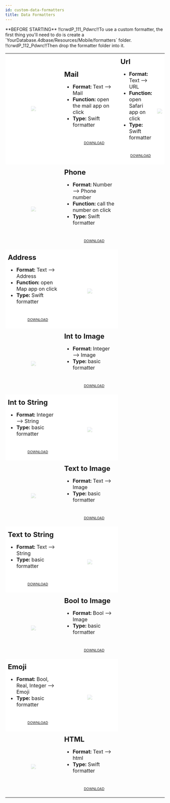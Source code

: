 ```yaml
---
id: custom-data-formatters
title: Data Formatters
---
```



<div markdown="1" class = "tips">
**BEFORE STARTING**
!!crwdP_111_Pdwrc!!To use a custom formatter, the first thing you'll need to do is create a `YourDatabase.4dbase/Resources/Mobile/formatters` folder.
!!crwdP_112_Pdwrc!!Then drop the formatter folder into it.
</div>

<div markdown="1" style="height: auto;">
<table> <col width="50%"> <col width="50%"> 
  
  <td style="height: auto; vertical-align: middle;text-align: center; border-color: #FFFFFF;background-color: #FFFFFF"> <img style="max-height: 300px; opacity: 0.2" src="https://raw.githubusercontent.com/4d-for-ios/formatter-Mail/master/formatter.png" /> </td> <td style="height: auto; vertical-align: middle;border-color: #FFFFFF;background-color: #FFFFFF"> <h1 style="margin-top: 10px; font-size:22px">Mail</h1> <ul style="font-size:16px"> <li><strong>Format:</strong> Text ⟶ Mail</li> <li><strong>Function:</strong> open the mail app on click</li> <li><strong>Type:</strong> Swift formatter</li> 
  
  <div markdown="1" style="text-align: center; margin-top: 40px;">
    <a class="button" style="width: 50%; font-size: 11px" href="https://github.com/4d-for-ios/formatter-Mail/releases/latest/download/formatter-Mail.zip">DOWNLOAD</a>
  </div></td> 
  
  <td style="height: auto; vertical-align: middle;border-color: #FFFFFF;background-color: #FFFFFF"> <h1 style="margin-top: 10px; font-size:22px">Url</h1> <ul style="font-size:16px"> <li><strong>Format:</strong> Text ⟶ URL</li> <li><strong>Function:</strong> open Safari app on click</li> <li><strong>Type:</strong> Swift formatter</li> 
  
  <div markdown="1" style="text-align: center; margin-top: 40px;">
    <a class="button" style="width: 50%; font-size: 11px" href="https://github.com/4d-for-ios/formatter-Url/releases/latest/download/formatter-Url.zip">DOWNLOAD</a>
  </div></td> <td style="height: auto; vertical-align: middle;text-align: center; border-color: #FFFFFF;background-color: #FFFFFF"></p>
        <img style="max-height: 300px; opacity: 0.2" src="https://raw.githubusercontent.com/4d-for-ios/formatter-Url/master/formatter.png" />
      </td> </tr> 
  
  <td style="height: auto; vertical-align: middle;text-align: center; border-color: #FFFFFF"></p>
        <img style="max-height: 300px; opacity: 0.2" src="https://raw.githubusercontent.com/4d-for-ios/formatter-Phone/master/formatter.png" />
      </td> <td style="height: auto; vertical-align: middle;border-color: #FFFFFF"> <h1 style="margin-top: 10px; font-size:22px">Phone</h1> <ul style="font-size:16px"> <li><strong>Format:</strong> Number ⟶ Phone number</li> <li><strong>Function:</strong> call the number on click</li> <li><strong>Type:</strong> Swift formatter</li> 
  
  <div markdown="1" style="text-align: center; margin-top: 40px;">
    <a class="button" style="width: 50%; font-size: 11px" href="https://github.com/4d-for-ios/formatter-Phone/releases/latest/download/formatter-Phone.zip">DOWNLOAD</a>
  </div></td> </tr> 
  
  <td style="height: auto; vertical-align: middle;border-color: #FFFFFF;background-color: #FFFFFF"> <h1 style="margin-top: 10px; font-size:22px">Address</h1> <ul style="font-size:16px"> <li><strong>Format:</strong> Text ⟶ Address</li> <li><strong>Function:</strong> open Map app on click</li> <li><strong>Type:</strong> Swift formatter</li> 
  
  <div markdown="1" style="text-align: center; margin-top: 40px;">
    <a class="button" style="width: 50%; font-size: 11px" href="https://github.com/4d-for-ios/formatter-Address/releases/latest/download/formatter-Address.zip">DOWNLOAD</a>
  </div></td> <td style="height: auto; vertical-align: middle;text-align: center; border-color: #FFFFFF;background-color: #FFFFFF"></p>
        <img style="max-height: 300px; opacity: 0.2" src="https://raw.githubusercontent.com/4d-for-ios/formatter-Address/master/formatter.png" />
      </td> </tr> 
  
  <td style="height: auto; vertical-align: middle;text-align: center; border-color: #FFFFFF"></p>
        <img style="max-height: 300px; opacity: 0.2" src="https://raw.githubusercontent.com/4d-for-ios/formatter-IntegerToImage/master/formatter.png" />
      </td> <td style="height: auto; vertical-align: middle;border-color: #FFFFFF"> <h1 style="margin-top: 10px; font-size:22px">Int to Image</h1> <ul style="font-size:16px"> <li><strong>Format:</strong> Integer ⟶ Image</li> <li><strong>Type:</strong> basic formatter</li> 
  
  <div markdown="1" style="text-align: center; margin-top: 40px;">
    <a class="button" style="width: 50%; font-size: 11px" href="https://github.com/4d-for-ios/formatter-IntegerToImage/releases/latest/download/formatter-IntegerToImage.zip">DOWNLOAD</a>
  </div></td> </tr> 
  
  <td style="height: auto; vertical-align: middle;border-color: #FFFFFF;background-color: #FFFFFF"> <h1 style="margin-top: 10px; font-size:22px">Int to String</h1> <ul style="font-size:16px"> <li><strong>Format:</strong> Integer ⟶ String</li> <li><strong>Type:</strong> basic formatter</li> 
  
  <div markdown="1" style="text-align: center; margin-top: 40px;">
    <a class="button" style="width: 50%; font-size: 11px" href="https://github.com/4d-for-ios/formatter-IntToString/releases/latest/download/formatter-IntToString.zip">DOWNLOAD</a>
  </div></td> <td style="height: auto; vertical-align: middle;text-align: center; border-color: #FFFFFF;background-color: #FFFFFF"></p>
        <img style="max-height: 300px; opacity: 0.2" src="https://raw.githubusercontent.com/4d-for-ios/formatter-IntToString/master/formatter.png" />
      </td> </tr> 
  
  <td style="height: auto; vertical-align: middle;text-align: center; border-color: #FFFFFF"></p>
        <img style="max-height: 300px; opacity: 0.2" src="https://raw.githubusercontent.com/4d-for-ios/formatter-TextToImage/master/formatter.png" />
      </td> <td style="height: auto; vertical-align: middle;border-color: #FFFFFF"> <h1 style="margin-top: 10px; font-size:22px">Text to Image</h1> <ul style="font-size:16px"> <li><strong>Format:</strong> Text ⟶ Image</li> <li><strong>Type:</strong> basic formatter</li> 
  
  <div markdown="1" style="text-align: center; margin-top: 40px;">
    <a class="button" style="width: 50%; font-size: 11px" href="https://github.com/4d-for-ios/formatter-TextToImage/releases/latest/download/formatter-TextToImage.zip">DOWNLOAD</a>
  </div></td> </tr> 
  
  <td style="height: auto; vertical-align: middle;border-color: #FFFFFF;background-color: #FFFFFF"> <h1 style="margin-top: 10px; font-size:22px">Text to String</h1> <ul style="font-size:16px"> <li><strong>Format:</strong> Text ⟶ String</li> <li><strong>Type:</strong> basic formatter</li> 
  
  <div markdown="1" style="text-align: center; margin-top: 40px;">
    <a class="button" style="width: 50%; font-size: 11px" href="https://github.com/4d-for-ios/formatter-TextToString/releases/latest/download/formatter-TextToString.zip">DOWNLOAD</a>
  </div></td> <td style="height: auto; vertical-align: middle;text-align: center; border-color: #FFFFFF;background-color: #FFFFFF"></p>
        <img style="max-height: 300px; opacity: 0.2" src="https://raw.githubusercontent.com/4d-for-ios/formatter-TextToString/master/formatter.png" />
      </td> </tr> 
  
  <td style="height: auto; vertical-align: middle;text-align: center; border-color: #FFFFFF"></p>
        <img style="max-height: 300px; opacity: 0.2" src="https://raw.githubusercontent.com/4d-for-ios/formatter-BoolToImage/master/formatter.png" />
      </td> <td style="height: auto; vertical-align: middle;border-color: #FFFFFF"> <h1 style="margin-top: 10px; font-size:22px">Bool to Image</h1> <ul style="font-size:16px"> <li><strong>Format:</strong> Bool ⟶ Image</li> <li><strong>Type:</strong> basic formatter</li> 
  
  <div markdown="1" style="text-align: center; margin-top: 40px;">
    <a class="button" style="width: 50%; font-size: 11px" href="https://github.com/4d-for-ios/formatter-BoolToImage/releases/latest/download/formatter-BoolToImage.zip">DOWNLOAD</a>
  </div></td> </tr> 
  
  <td style="height: auto; vertical-align: middle;border-color: #FFFFFF;background-color: #FFFFFF"> <h1 style="margin-top: 10px; font-size:22px">Emoji</h1> <ul style="font-size:16px"> <li><strong>Format:</strong> Bool, Real, Integer ⟶ Emoji</li> <li><strong>Type:</strong> basic formatter</li> 
  
  <div markdown="1" style="text-align: center; margin-top: 40px;">
    <a class="button" style="width: 50%; font-size: 11px" href="https://github.com/4d-for-ios/formatter-Emoji/releases/latest/download/formatter-Emoji.zip">DOWNLOAD</a>
  </div></td> <td style="height: auto; vertical-align: middle;text-align: center; border-color: #FFFFFF;background-color: #FFFFFF"></p>
        <img style="max-height: 300px; opacity: 0.2" src="https://raw.githubusercontent.com/4d-for-ios/formatter-Emoji/master/formatter.png" />
      </td> </tr> 
  
  <td style="height: auto; vertical-align: middle;text-align: center; border-color: #FFFFFF"></p>
        <img style="max-height: 300px; opacity: 0.2" src="https://raw.githubusercontent.com/4d-for-ios/formatter-HTML/master/formatter.png" />
      </td> <td style="height: auto; vertical-align: middle;border-color: #FFFFFF"> <h1 style="margin-top: 10px; font-size:22px">HTML</h1> <ul style="font-size:16px"> <li><strong>Format:</strong> Text ⟶ html</li> <li><strong>Type:</strong> Swift formatter</li> 
  
  <div markdown="1" style="text-align: center; margin-top: 40px;">
    <a class="button" style="width: 50%; font-size: 11px" href="https://github.com/4d-for-ios/formatter-HTML/releases/latest/download/formatter-HTML.zip">DOWNLOAD</a>
  </div></td> </tr> </table></div>